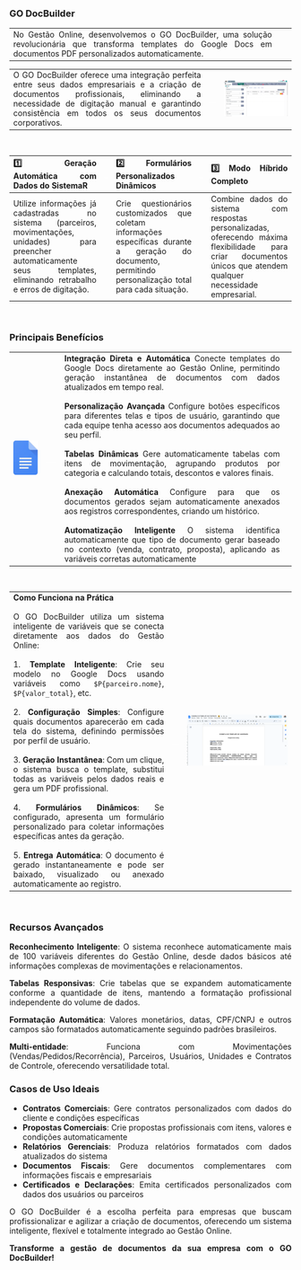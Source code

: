 <div style="text-align: justify">

### GO DocBuilder 

| | ||
|-|-|-|
|No Gestão Online, desenvolvemos o GO DocBuilder, uma solução revolucionária que transforma templates do Google Docs em documentos PDF personalizados automaticamente.


| | | |
|-|-|-|
|O GO DocBuilder oferece uma integração perfeita entre seus dados empresariais e a criação de documentos profissionais, eliminando a necessidade de digitação manual e garantindo consistência em todos os seus documentos corporativos.|<p style="color: white;">__</p>|![GO DocBuilder GIF](https://github.com/Gestao-Online/public-docs/raw/master/erp-v2/marketplace/extensions/com.google.docs.builder/assets/extensao-GO-DocBuilder.gif)|


<br>

|**1️⃣  Geração Automática com Dados do SistemaR** |<p style="color: white;"> _ </p>|**2️⃣  Formulários Personalizados Dinâmicos** |<p style="color: white;"> _ </p>|**3️⃣ Modo Híbrido Completo** |
|-|-|-|-|-|
|Utilize informações já cadastradas no sistema (parceiros, movimentações, unidades) para preencher automaticamente seus templates, eliminando retrabalho e erros de digitação. ||Crie questionários customizados que coletam informações específicas durante a geração do documento, permitindo personalização total para cada situação. ||Combine dados do sistema com respostas personalizadas, oferecendo máxima flexibilidade para criar documentos únicos que atendem qualquer necessidade empresarial.  |


<br>

### Principais Benefícios

| | | | |
|-|-|-|-| 
|![](https://github.com/Gestao-Online/public-docs/raw/master/erp-v2/marketplace/extensions/com.google.docs.builder/assets/extensao-GO-DocBuilder1.png)  |<p style="color: white;"> ___ </p>|**Integração Direta e Automática** Conecte templates do Google Docs diretamente ao Gestão Online, permitindo geração instantânea de documentos com dados atualizados em tempo real.<br><br>**Personalização Avançada** Configure botões específicos para diferentes telas e tipos de usuário, garantindo que cada equipe tenha acesso aos documentos adequados ao seu perfil.<br><br>**Tabelas Dinâmicas** Gere automaticamente tabelas com itens de movimentação, agrupando produtos por categoria e calculando totais, descontos e valores finais.<br><br>**Anexação Automática** Configure para que os documentos gerados sejam automaticamente anexados aos registros correspondentes, criando um histórico.<br><br> **Automatização Inteligente** O sistema identifica automaticamente que tipo de documento gerar baseado no contexto (venda, contrato, proposta), aplicando as variáveis corretas automaticamente

<br>

| | | |
|-|-|-|
|**Como Funciona na Prática**<br><br>O GO DocBuilder utiliza um sistema inteligente de variáveis que se conecta diretamente aos dados do Gestão Online:<br><br>1. **Template Inteligente**: Crie seu modelo no Google Docs usando variáveis como `$P{parceiro.nome}`, `$P{valor_total}`, etc.<br><br>2. **Configuração Simples**: Configure quais documentos aparecerão em cada tela do sistema, definindo permissões por perfil de usuário.<br><br>3. **Geração Instantânea**: Com um clique, o sistema busca o template, substitui todas as variáveis pelos dados reais e gera um PDF profissional.<br><br>4. **Formulários Dinâmicos**: Se configurado, apresenta um formulário personalizado para coletar informações específicas antes da geração.<br><br>5. **Entrega Automática**: O documento é gerado instantaneamente e pode ser baixado, visualizado ou anexado automaticamente ao registro.|<p style="color: white;">__</p>|![](https://github.com/Gestao-Online/public-docs/raw/master/erp-v2/marketplace/extensions/com.google.docs.builder/assets/extensao-GO-DocBuilder2.png)|


<br>

### **Recursos Avançados**

**Reconhecimento Inteligente**: O sistema reconhece automaticamente mais de 100 variáveis diferentes do Gestão Online, desde dados básicos até informações complexas de movimentações e relacionamentos.

**Tabelas Responsivas**: Crie tabelas que se expandem automaticamente conforme a quantidade de itens, mantendo a formatação profissional independente do volume de dados.

**Formatação Automática**: Valores monetários, datas, CPF/CNPJ e outros campos são formatados automaticamente seguindo padrões brasileiros.

**Multi-entidade**: Funciona com Movimentações (Vendas/Pedidos/Recorrência), Parceiros, Usuários, Unidades e Contratos de Controle, oferecendo versatilidade total.

###  **Casos de Uso Ideais**

* **Contratos Comerciais**: Gere contratos personalizados com dados do cliente e condições específicas  
* **Propostas Comerciais**: Crie propostas profissionais com itens, valores e condições automaticamente  
* **Relatórios Gerenciais**: Produza relatórios formatados com dados atualizados do sistema  
* **Documentos Fiscais**: Gere documentos complementares com informações fiscais e empresariais  
* **Certificados e Declarações**: Emita certificados personalizados com dados dos usuários ou parceiros

O GO DocBuilder é a escolha perfeita para empresas que buscam profissionalizar e agilizar a criação de documentos, oferecendo um sistema inteligente, flexível e totalmente integrado ao Gestão Online.
<br>

**Transforme a gestão de documentos da sua empresa com o GO DocBuilder\!**

<br>


</div>